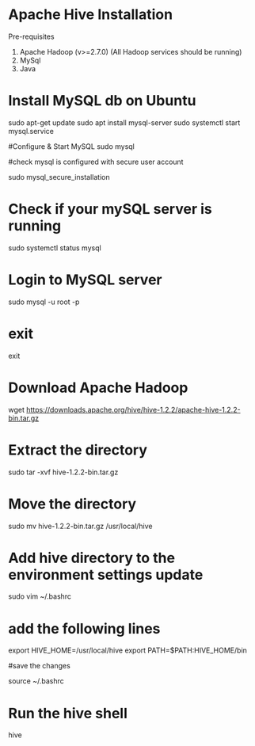 # Apache Hive Installation

Pre-requisites 
1. Apache Hadoop (v>=2.7.0) (All Hadoop services should be running)
2. MySql
3. Java

# Install MySQL db on Ubuntu 

sudo apt-get update
sudo apt install mysql-server
sudo systemctl start mysql.service

#Configure & Start MySQL 
sudo mysql

#check mysql is configured with secure user account

sudo mysql_secure_installation

# Check if your mySQL server is running 

sudo systemctl status mysql

# Login to MySQL server

sudo mysql -u root -p

# exit
exit

# Download Apache Hadoop 
wget https://downloads.apache.org/hive/hive-1.2.2/apache-hive-1.2.2-bin.tar.gz


# Extract the directory 

sudo tar -xvf hive-1.2.2-bin.tar.gz 

# Move the directory 

sudo mv hive-1.2.2-bin.tar.gz /usr/local/hive 

# Add hive directory to the environment settings update 

sudo vim ~/.bashrc 

# add the following lines 

export HIVE_HOME=/usr/local/hive
export PATH=$PATH:HIVE_HOME/bin

#save the changes 

source ~/.bashrc

# Run the hive shell

hive 

